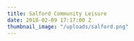 ```yaml
---
title: Salford Community Leisure
date: 2018-02-09 17:17:00 Z
thumbnail_image: "/uploads/salford.png"
---
```


